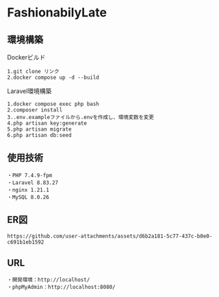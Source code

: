 # FashionabilyLate

## 環境構築
Dockerビルド

    1.git clone リンク
    2.docker compose up -d --build

Laravel環境構築

    1.docker compose exec php bash
    2.composer install
    3..env.exampleファイルから.envを作成し、環境変数を変更
    4.php artisan key:generate
    5.php artisan migrate
    6.php artisan db:seed

## 使用技術

    ・PHP 7.4.9-fpm
    ・Laravel 8.83.27
    ・nginx 1.21.1
    ・MySQL 8.0.26

## ER図

    https://github.com/user-attachments/assets/d6b2a181-5c77-437c-b0e0-c691b1eb1592


## URL

    ・開発環境：http://localhost/
    ・phpMyAdmin：http://localhost:8080/